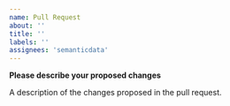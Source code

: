 ```yaml
---
name: Pull Request
about: ''
title: ''
labels: ''
assignees: 'semanticdata'
---
```


**Please describe your proposed changes**

A description of the changes proposed in the pull request.
